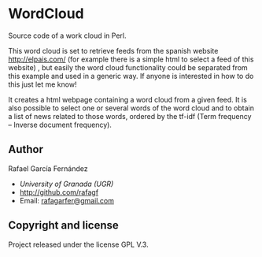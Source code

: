 WordCloud
=========

Source code of a work cloud in Perl.

This word cloud is set to retrieve feeds from the spanish website http://elpais.com/ (for example there is a simple html to select a feed of this website)
, but easily the word cloud functionality could be separated from this example and used in a generic way. If anyone is interested in how to do this just let me know!

It creates a html webpage containing a word cloud from a given feed. It is also possible to select one or several words of the word cloud and to obtain a list of news related to those words, ordered by the tf-idf (Term frequency – Inverse document frequency).  

## Author

Rafael García Fernández

* _University of Granada (UGR)_
* http://github.com/rafagf
* Email: rafagarfer@gmail.com

## Copyright and license

Project released under the license GPL V.3.
